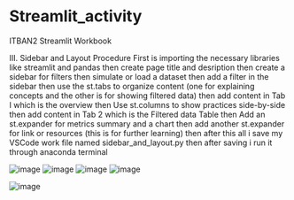 # Streamlit_activity
ITBAN2 Streamlit Workbook

III. Sidebar and Layout Procedure
First is importing the necessary libraries like streamlit and pandas
then create page title and desription
then create a sidebar for filters
then simulate or load a dataset
then add a filter in the sidebar
then use the st.tabs to organize content (one for explaining concepts and the other is for showing filtered data)
then add content in Tab I which is the overview
then Use st.columns to show practices side-by-side
then add content in Tab 2 which is the Filtered data Table
then Add an st.expander for metrics summary and a chart
then add another st.expander for link or resources (this is for further learning)
then after this all i save my VSCode work file named sidebar_and_layout.py
then after saving i run it through anaconda terminal

![image](https://github.com/user-attachments/assets/3b21a82b-49ba-45d3-8f15-d6a3c0a7b855)
![image](https://github.com/user-attachments/assets/50923e7a-0a62-4530-99c7-5a59f0960f19)
![image](https://github.com/user-attachments/assets/75a46fc8-a711-46c7-86f1-7ddf3d671b32)
![image](https://github.com/user-attachments/assets/349a10f3-11e1-485a-a2d5-25184a84fcfd)

![image](https://github.com/user-attachments/assets/f19b044c-c510-4afe-acd0-cce6b117d03d)
